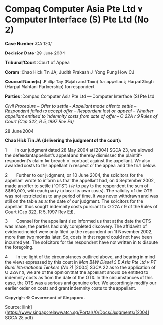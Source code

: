 # Compaq Computer Asia Pte Ltd v Computer Interface (S) Pte Ltd (No 2) 



**Case Number** :CA 130/ 

**Decision Date** :28 June 2004 

**Tribunal/Court** :Court of Appeal 

**Coram** :Chao Hick Tin JA; Judith Prakash J; Yong Pung How CJ 

**Counsel Name(s)** :Philip Tay (Rajah and Tann) for appellant; Harpal Singh (Harpal Mahtani Partnership) for respondent 

**Parties** :Compaq Computer Asia Pte Ltd — Computer Interface (S) Pte Ltd 

_Civil Procedure_ – _Offer to settle_ – _Appellant made offer to settle_ – _Respondent failed to accept offer_ – _Respondent lost on appeal_ – _Whether appellant entitled to indemnity costs from date of offer_ – _O 22A r 9 Rules of Court (Cap 322, R 5, 1997 Rev Ed)_ 

28 June 2004 

**Chao Hick Tin JA (delivering the judgment of the court):** 

1       In our judgment dated 28 May 2004 at <span class="citation">[2004] SGCA 23</span>, we allowed the defendantappellant’s appeal and thereby dismissed the plaintiff-respondent’s claim for breach of contract against the appellant. We also awarded costs to the appellant in respect of the appeal and the trial below. 

2       Further to our judgment, on 10 June 2004, the solicitors for the appellant wrote to inform us that the appellant had, on 4 September 2002, made an offer to settle (“OTS”) ( _ie_ to pay to the respondent the sum of S$60,000, with each party to bear its own costs). The validity of the OTS was not restricted as to any period of time. It was never withdrawn and was still on the table as at the date of our judgment. The solicitors for the appellant thus sought indemnity costs pursuant to O 22A r 9 of the Rules of Court (Cap 322, R 5, 1997 Rev Ed). 

3       Counsel for the appellant also informed us that at the date the OTS was made, the parties had only completed discovery. The affidavits of evidenceinchief were only filed by the respondent on 11 November 2002, more than two months later. So, costs in that regard could not have been incurred yet. The solicitors for the respondent have not written in to dispute the foregoing. 

4       In the light of the circumstances outlined above, and bearing in mind the views expressed by this court in _Man B&W Diesel S E Asia Pte Ltd v PT Bumi International Tankers (No 2)_ <span class="citation">[2004] SGCA 22</span> as to the application of O 22A r 9, we are of the opinion that the appellant should be entitled to indemnity costs as from the date of the OTS. In the circumstances of this case, the OTS was a serious and genuine offer. We accordingly modify our earlier order on costs and grant indemnity costs to the appellant. 

 Copyright © Government of Singapore. 


Source: [link](https://www.singaporelawwatch.sg/Portals/0/Docs/Judgments/[2004] SGCA 28.pdf)
